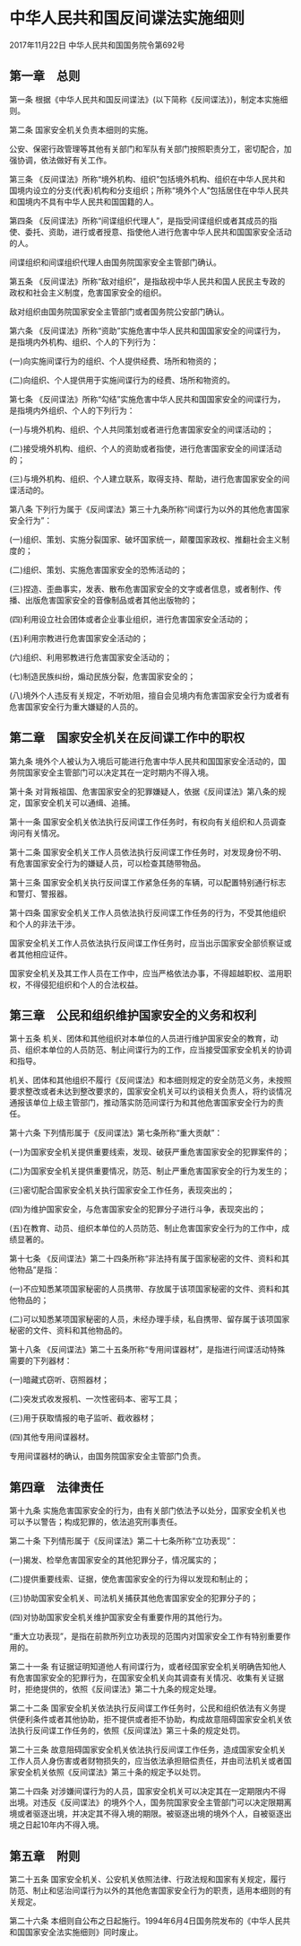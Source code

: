 # 中华人民共和国反间谍法实施细则

2017年11月22日 中华人民共和国国务院令第692号


<!-- INFO END -->

## 第一章　总则

第一条 根据《中华人民共和国反间谍法》(以下简称《反间谍法》)，制定本实施细则。

第二条 国家安全机关负责本细则的实施。

公安、保密行政管理等其他有关部门和军队有关部门按照职责分工，密切配合，加强协调，依法做好有关工作。

第三条 《反间谍法》所称“境外机构、组织”包括境外机构、组织在中华人民共和国境内设立的分支(代表)机构和分支组织；所称“境外个人”包括居住在中华人民共和国境内不具有中华人民共和国国籍的人。

第四条 《反间谍法》所称“间谍组织代理人”，是指受间谍组织或者其成员的指使、委托、资助，进行或者授意、指使他人进行危害中华人民共和国国家安全活动的人。

间谍组织和间谍组织代理人由国务院国家安全主管部门确认。

第五条 《反间谍法》所称“敌对组织”，是指敌视中华人民共和国人民民主专政的政权和社会主义制度，危害国家安全的组织。

敌对组织由国务院国家安全主管部门或者国务院公安部门确认。

第六条 《反间谍法》所称“资助”实施危害中华人民共和国国家安全的间谍行为，是指境内外机构、组织、个人的下列行为：

(一)向实施间谍行为的组织、个人提供经费、场所和物资的；

(二)向组织、个人提供用于实施间谍行为的经费、场所和物资的。

第七条 《反间谍法》所称“勾结”实施危害中华人民共和国国家安全的间谍行为，是指境内外组织、个人的下列行为：

(一)与境外机构、组织、个人共同策划或者进行危害国家安全的间谍活动的；

(二)接受境外机构、组织、个人的资助或者指使，进行危害国家安全的间谍活动的；

(三)与境外机构、组织、个人建立联系，取得支持、帮助，进行危害国家安全的间谍活动的。

第八条 下列行为属于《反间谍法》第三十九条所称“间谍行为以外的其他危害国家安全行为”：

(一)组织、策划、实施分裂国家、破坏国家统一，颠覆国家政权、推翻社会主义制度的；

(二)组织、策划、实施危害国家安全的恐怖活动的；

(三)捏造、歪曲事实，发表、散布危害国家安全的文字或者信息，或者制作、传播、出版危害国家安全的音像制品或者其他出版物的；

(四)利用设立社会团体或者企业事业组织，进行危害国家安全活动的；

(五)利用宗教进行危害国家安全活动的；

(六)组织、利用邪教进行危害国家安全活动的；

(七)制造民族纠纷，煽动民族分裂，危害国家安全的；

(八)境外个人违反有关规定，不听劝阻，擅自会见境内有危害国家安全行为或者有危害国家安全行为重大嫌疑的人员的。

## 第二章　国家安全机关在反间谍工作中的职权

第九条 境外个人被认为入境后可能进行危害中华人民共和国国家安全活动的，国务院国家安全主管部门可以决定其在一定时期内不得入境。

第十条 对背叛祖国、危害国家安全的犯罪嫌疑人，依据《反间谍法》第八条的规定，国家安全机关可以通缉、追捕。

第十一条 国家安全机关依法执行反间谍工作任务时，有权向有关组织和人员调查询问有关情况。

第十二条 国家安全机关工作人员依法执行反间谍工作任务时，对发现身份不明、有危害国家安全行为的嫌疑人员，可以检查其随带物品。

第十三条 国家安全机关执行反间谍工作紧急任务的车辆，可以配置特别通行标志和警灯、警报器。

第十四条 国家安全机关工作人员依法执行反间谍工作任务的行为，不受其他组织和个人的非法干涉。

国家安全机关工作人员依法执行反间谍工作任务时，应当出示国家安全部侦察证或者其他相应证件。

国家安全机关及其工作人员在工作中，应当严格依法办事，不得超越职权、滥用职权，不得侵犯组织和个人的合法权益。

## 第三章　公民和组织维护国家安全的义务和权利

第十五条 机关、团体和其他组织对本单位的人员进行维护国家安全的教育，动员、组织本单位的人员防范、制止间谍行为的工作，应当接受国家安全机关的协调和指导。

机关、团体和其他组织不履行《反间谍法》和本细则规定的安全防范义务，未按照要求整改或者未达到整改要求的，国家安全机关可以约谈相关负责人，将约谈情况通报该单位上级主管部门，推动落实防范间谍行为和其他危害国家安全行为的责任。

第十六条 下列情形属于《反间谍法》第七条所称“重大贡献”：

(一)为国家安全机关提供重要线索，发现、破获严重危害国家安全的犯罪案件的；

(二)为国家安全机关提供重要情况，防范、制止严重危害国家安全的行为发生的；

(三)密切配合国家安全机关执行国家安全工作任务，表现突出的；

(四)为维护国家安全，与危害国家安全的犯罪分子进行斗争，表现突出的；

(五)在教育、动员、组织本单位的人员防范、制止危害国家安全行为的工作中，成绩显著的。

第十七条 《反间谍法》第二十四条所称“非法持有属于国家秘密的文件、资料和其他物品”是指：

(一)不应知悉某项国家秘密的人员携带、存放属于该项国家秘密的文件、资料和其他物品的；

(二)可以知悉某项国家秘密的人员，未经办理手续，私自携带、留存属于该项国家秘密的文件、资料和其他物品的。

第十八条 《反间谍法》第二十五条所称“专用间谍器材”，是指进行间谍活动特殊需要的下列器材：

(一)暗藏式窃听、窃照器材；

(二)突发式收发报机、一次性密码本、密写工具；

(三)用于获取情报的电子监听、截收器材；

(四)其他专用间谍器材。

专用间谍器材的确认，由国务院国家安全主管部门负责。

## 第四章　法律责任

第十九条 实施危害国家安全的行为，由有关部门依法予以处分，国家安全机关也可以予以警告；构成犯罪的，依法追究刑事责任。

第二十条 下列情形属于《反间谍法》第二十七条所称“立功表现”：

(一)揭发、检举危害国家安全的其他犯罪分子，情况属实的；

(二)提供重要线索、证据，使危害国家安全的行为得以发现和制止的；

(三)协助国家安全机关、司法机关捕获其他危害国家安全的犯罪分子的；

(四)对协助国家安全机关维护国家安全有重要作用的其他行为。

“重大立功表现”，是指在前款所列立功表现的范围内对国家安全工作有特别重要作用的。

第二十一条 有证据证明知道他人有间谍行为，或者经国家安全机关明确告知他人有危害国家安全的犯罪行为，在国家安全机关向其调查有关情况、收集有关证据时，拒绝提供的，依照《反间谍法》第二十九条的规定处理。

第二十二条 国家安全机关依法执行反间谍工作任务时，公民和组织依法有义务提供便利条件或者其他协助，拒不提供或者拒不协助，构成故意阻碍国家安全机关依法执行反间谍工作任务的，依照《反间谍法》第三十条的规定处罚。

第二十三条 故意阻碍国家安全机关依法执行反间谍工作任务，造成国家安全机关工作人员人身伤害或者财物损失的，应当依法承担赔偿责任，并由司法机关或者国家安全机关依照《反间谍法》第三十条的规定予以处罚。

第二十四条 对涉嫌间谍行为的人员，国家安全机关可以决定其在一定期限内不得出境。对违反《反间谍法》的境外个人，国务院国家安全主管部门可以决定限期离境或者驱逐出境，并决定其不得入境的期限。被驱逐出境的境外个人，自被驱逐出境之日起10年内不得入境。

## 第五章　附则

第二十五条 国家安全机关、公安机关依照法律、行政法规和国家有关规定，履行防范、制止和惩治间谍行为以外的其他危害国家安全行为的职责，适用本细则的有关规定。

第二十六条 本细则自公布之日起施行。1994年6月4日国务院发布的《中华人民共和国国家安全法实施细则》同时废止。

